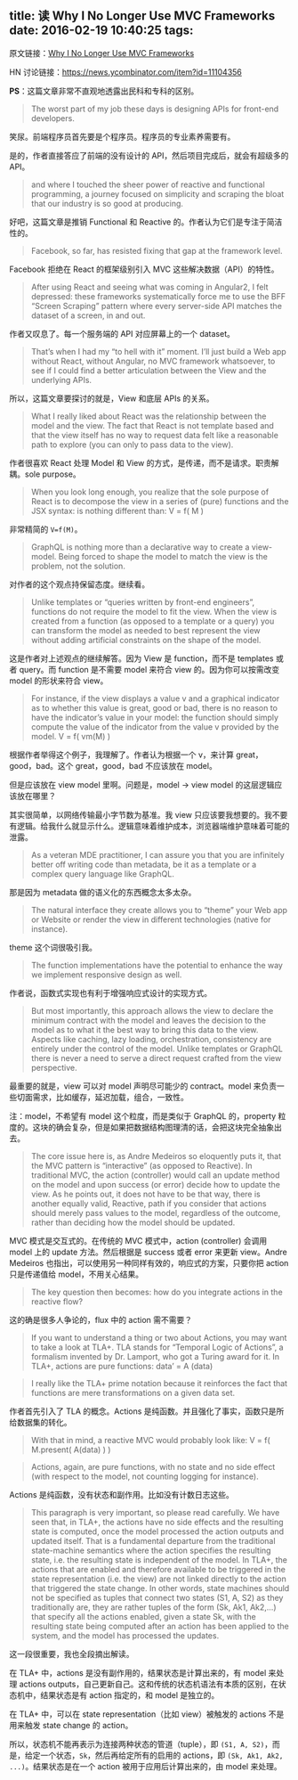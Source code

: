 title: 读 Why I No Longer Use MVC Frameworks
date: 2016-02-19 10:40:25
tags:
---

原文链接：[Why I No Longer Use MVC Frameworks](http://www.infoq.com/articles/no-more-mvc-frameworks)

HN 讨论链接：https://news.ycombinator.com/item?id=11104356

**PS**：这篇文章非常不直观地透露出民科和专科的区别。

> The worst part of my job these days is designing APIs for front-end developers. 

笑尿。前端程序员首先要是个程序员。程序员的专业素养需要有。

是的，作者直接答应了前端的没有设计的 API，然后项目完成后，就会有超级多的 API。

> and where I touched the sheer power of reactive and functional programming, a journey focused on simplicity and scraping the bloat that our industry is so good at producing.

好吧，这篇文章是推销 Functional 和 Reactive 的。作者认为它们是专注于简洁性的。

> Facebook, so far, has resisted fixing that gap at the framework level.

Facebook 拒绝在 React 的框架级别引入 MVC 这些解决数据（API）的特性。

> After using React and seeing what was coming in Angular2, I felt depressed: these frameworks systematically force me to use the BFF “Screen Scraping” pattern where every server-side API matches the dataset of a screen, in and out.

作者又叹息了。每一个服务端的 API 对应屏幕上的一个 dataset。

> That’s when I had my “to hell with it” moment. I’ll just build a Web app without React, without Angular, no MVC framework whatsoever, to see if I could find a better articulation between the View and the underlying APIs.

所以，这篇文章要探讨的就是，View 和底层 APIs 的关系。

> What I really liked about React was the relationship between the model and the view. The fact that React is not template based and that the view itself has no way to request data felt like a reasonable path to explore (you can only to pass data to the view).

作者很喜欢 React 处理 Model 和 View 的方式，是传递，而不是请求。职责解耦。sole purpose。

> When you look long enough, you realize that the sole purpose of React is to decompose the view in a series of (pure) functions and the JSX syntax:
> <V params={M}/>
> is nothing different than:
> V = f( M )

非常精简的 `V=f(M)`。

>  GraphQL is nothing more than a declarative way to create a view-model. Being forced to shape the model to match the view is the problem, not the solution. 

对作者的这个观点持保留态度。继续看。


> Unlike templates or “queries written by front-end engineers”, functions do not require the model to fit the view.
> When the view is created from a function (as opposed to a template or a query) you can transform the model as needed to best represent the view without adding artificial constraints on the shape of the model.

这是作者对上述观点的继续解答。因为 View 是 function，而不是 templates 或者 query。而 function 是不需要 model 来符合 view 的。因为你可以按需改变 model 的形状来符合 view。

> For instance, if the view displays a value v and a graphical indicator as to whether this value is great, good or bad, there is no reason to have the indicator’s value in your model: the function should simply compute the value of the indicator from the value v provided by the model.
>  V = f( vm(M) )

根据作者举得这个例子，我理解了。作者认为根据一个 v，来计算 great，good，bad。这个 great，good，bad 不应该放在 model。

但是应该放在 view model 里啊。问题是，model -> view model 的这层逻辑应该放在哪里？

其实很简单，以网络传输最小字节数为基准。我 view 只应该要我想要的。我不要有逻辑。给我什么就显示什么。逻辑意味着维护成本，浏览器端维护意味着可能的泄露。

> As a veteran MDE practitioner, I can assure you that you are infinitely better off writing code than metadata, be it as a template or a complex query language like GraphQL.

那是因为 metadata 做的语义化的东西概念太多太杂。

> The natural interface they create allows you to “theme” your Web app or Website or render the view in different technologies (native for instance).

theme 这个词很吸引我。

> The function implementations have the potential to enhance the way we implement responsive design as well.

作者说，函数式实现也有利于增强响应式设计的实现方式。

> But most importantly, this approach allows the view to declare the minimum contract with the model and leaves the decision to the model as to what it the best way to bring this data to the view. Aspects like caching, lazy loading, orchestration, consistency are entirely under the control of the model. Unlike templates or GraphQL there is never a need to serve a direct request crafted from the view perspective.

最重要的就是，view 可以对 model 声明尽可能少的 contract。model 来负责一些切面需求，比如缓存，延迟加载，组合，一致性。

注：model，不希望有 model 这个粒度，而是类似于 GraphQL 的，property 粒度的。这块的确会复杂，但是如果把数据结构图理清的话，会把这块完全抽象出去。

> The core issue here is, as Andre Medeiros so eloquently puts it, that the MVC pattern is “interactive” (as opposed to Reactive). In traditional MVC, the action (controller) would call an update method on the model and upon success (or error) decide how to update the view. As he points out, it does not have to be that way, there is another equally valid, Reactive, path if you consider that actions should merely pass values to the model, regardless of the outcome, rather than deciding how the model should be updated.

MVC 模式是交互式的。在传统的 MVC 模式中，action (controller) 会调用 model 上的 update 方法。然后根据是 success 或者 error 来更新 view。Andre Medeiros 也指出，可以使用另一种同样有效的，响应式的方案，只要你把 action 只是传递值给 model，不用关心结果。

> The key question then becomes: how do you integrate actions in the reactive flow?

这的确是很多人争论的，flux 中的 action 需不需要？

> If you want to understand a thing or two about Actions, you may want to take a look at TLA+. TLA stands for “Temporal Logic of Actions”, a formalism invented by Dr. Lamport, who got a Turing award for it.
>  In TLA+, actions are pure functions:
>             data’ = A (data)

> I really like the TLA+ prime notation because it reinforces the fact that functions are mere transformations on a given data set.

作者首先引入了 TLA 的概念。Actions 是纯函数。并且强化了事实，函数只是所给数据集的转化。

> With that in mind, a reactive MVC would probably look like:
>             V = f( M.present( A(data) ) ) 

> Actions, again, are pure functions, with no state and no side effect (with respect to the model, not counting logging for instance).

Actions 是纯函数，没有状态和副作用。比如没有计数日志这些。

> This paragraph is very important, so please read carefully. We have seen that, in TLA+, the actions have no side effects and the resulting state is computed, once the model processed the action outputs and updated itself. That is a fundamental departure from the traditional state-machine semantics where the action specifies the resulting state, i.e. the resulting state is independent of the model. In TLA+, the actions that are enabled and therefore available to be triggered in the state representation (i.e. the view) are not linked directly to the action that triggered the state change. In other words, state machines should not be specified as tuples that connect two states (S1, A, S2) as they traditionally are, they are rather tuples of the form (Sk, Ak1, Ak2,…) that specify all the actions enabled, given a state Sk, with the resulting state being computed after an action has been applied to the system, and the model has processed the updates.

这一段很重要，我也全段摘出解读。

在 TLA+ 中，actions 是没有副作用的，结果状态是计算出来的，有 model 来处理 actions outputs，自己更新自己。这和传统的状态机语法有本质的区别，在状态机中，结果状态是有 action 指定的，和 model 是独立的。

在 TLA+ 中，可以在 state representation（比如 view）被触发的 actions  不是用来触发 state change 的 action。

所以，状态机不能再表示为连接两种状态的管道（tuple），即 `(S1, A, S2)`，而是，给定一个状态，`Sk`，然后再给定所有的启用的 actions，即 `(Sk, Ak1, Ak2, ...)`。结果状态是在一个 action 被用于应用后计算出来的，由 model 来处理。



